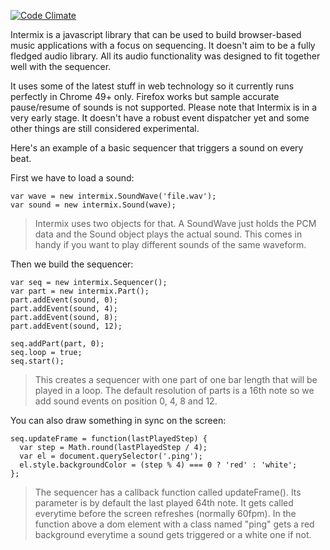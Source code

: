 [![Code Climate](https://codeclimate.com/github/RolandJansen/intermix.js/badges/gpa.svg)](https://codeclimate.com/github/RolandJansen/intermix.js)

Intermix is a javascript library that can be used to build browser-based music applications with a focus on sequencing. It doesn't aim to be a fully fledged audio library. All its audio functionality was designed to fit together well with the sequencer.

It uses some of the latest stuff in web technology so it currently runs perfectly in Chrome 49+ only. Firefox works but sample accurate pause/resume of sounds is not supported. Please note that Intermix is in a very early stage. It doesn't have a robust event dispatcher yet and some other things are still considered experimental.

Here's an example of a basic sequencer that triggers a sound on every beat.

First we have to load a sound:

    var wave = new intermix.SoundWave('file.wav');
    var sound = new intermix.Sound(wave);

> Intermix uses two objects for that. A SoundWave just holds the PCM data and the Sound object plays the actual sound. This comes in handy if you want to play different sounds of the same waveform.

Then we build the sequencer:

    var seq = new intermix.Sequencer();
    var part = new intermix.Part();
    part.addEvent(sound, 0);
    part.addEvent(sound, 4);
    part.addEvent(sound, 8);
    part.addEvent(sound, 12);

    seq.addPart(part, 0);
    seq.loop = true;
    seq.start();

> This creates a sequencer with one part of one bar length that will be played in a loop. The default resolution of parts is a 16th note so we add sound events on position 0, 4, 8 and 12.

You can also draw something in sync on the screen:

    seq.updateFrame = function(lastPlayedStep) {
      var step = Math.round(lastPlayedStep / 4);
      var el = document.querySelector('.ping');
      el.style.backgroundColor = (step % 4) === 0 ? 'red' : 'white';
    };

> The sequencer has a callback function called updateFrame(). Its parameter is by default the last played 64th note. It gets called everytime before the screen refreshes (normally 60fpm). In the function above a dom element with a class named "ping" gets a red background everytime a sound gets triggered or a white one if not.
